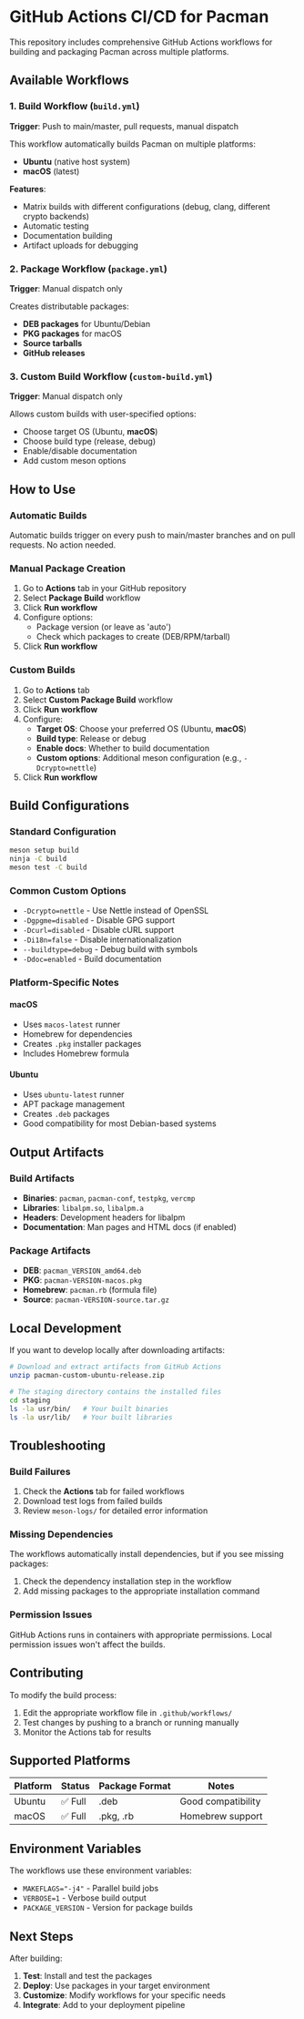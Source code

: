 # GitHub Actions CI/CD for Pacman

This repository includes comprehensive GitHub Actions workflows for building and packaging Pacman across multiple platforms.

## Available Workflows

### 1. Build Workflow (`build.yml`)
**Trigger**: Push to main/master, pull requests, manual dispatch

This workflow automatically builds Pacman on multiple platforms:
- **Ubuntu** (native host system)
- **macOS** (latest)

**Features**:
- Matrix builds with different configurations (debug, clang, different crypto backends)
- Automatic testing
- Documentation building
- Artifact uploads for debugging

### 2. Package Workflow (`package.yml`)
**Trigger**: Manual dispatch only

Creates distributable packages:
- **DEB packages** for Ubuntu/Debian
- **PKG packages** for macOS
- **Source tarballs**
- **GitHub releases**

### 3. Custom Build Workflow (`custom-build.yml`)
**Trigger**: Manual dispatch only

Allows custom builds with user-specified options:
- Choose target OS (Ubuntu, **macOS**)
- Choose build type (release, debug)
- Enable/disable documentation
- Add custom meson options

## How to Use

### Automatic Builds
Automatic builds trigger on every push to main/master branches and on pull requests. No action needed.

### Manual Package Creation
1. Go to **Actions** tab in your GitHub repository
2. Select **Package Build** workflow
3. Click **Run workflow**
4. Configure options:
   - Package version (or leave as 'auto')
   - Check which packages to create (DEB/RPM/tarball)
5. Click **Run workflow**

### Custom Builds
1. Go to **Actions** tab
2. Select **Custom Package Build** workflow  
3. Click **Run workflow**
3. Configure:
   - **Target OS**: Choose your preferred OS (Ubuntu, **macOS**)
   - **Build type**: Release or debug
   - **Enable docs**: Whether to build documentation
   - **Custom options**: Additional meson configuration (e.g., `-Dcrypto=nettle`)
5. Click **Run workflow**

## Build Configurations

### Standard Configuration
```bash
meson setup build
ninja -C build
meson test -C build
```

### Common Custom Options
- `-Dcrypto=nettle` - Use Nettle instead of OpenSSL
- `-Dgpgme=disabled` - Disable GPG support
- `-Dcurl=disabled` - Disable cURL support  
- `-Di18n=false` - Disable internationalization
- `--buildtype=debug` - Debug build with symbols
- `-Ddoc=enabled` - Build documentation

### Platform-Specific Notes

#### macOS
- Uses `macos-latest` runner
- Homebrew for dependencies
- Creates `.pkg` installer packages
- Includes Homebrew formula

#### Ubuntu
- Uses `ubuntu-latest` runner
- APT package management
- Creates `.deb` packages
- Good compatibility for most Debian-based systems

## Output Artifacts

### Build Artifacts
- **Binaries**: `pacman`, `pacman-conf`, `testpkg`, `vercmp`
- **Libraries**: `libalpm.so`, `libalpm.a`
- **Headers**: Development headers for libalpm
- **Documentation**: Man pages and HTML docs (if enabled)

### Package Artifacts
- **DEB**: `pacman_VERSION_amd64.deb`
- **PKG**: `pacman-VERSION-macos.pkg`
- **Homebrew**: `pacman.rb` (formula file)
- **Source**: `pacman-VERSION-source.tar.gz`

## Local Development

If you want to develop locally after downloading artifacts:

```bash
# Download and extract artifacts from GitHub Actions
unzip pacman-custom-ubuntu-release.zip

# The staging directory contains the installed files
cd staging
ls -la usr/bin/   # Your built binaries
ls -la usr/lib/   # Your built libraries
```

## Troubleshooting

### Build Failures
1. Check the **Actions** tab for failed workflows
2. Download test logs from failed builds
3. Review `meson-logs/` for detailed error information

### Missing Dependencies
The workflows automatically install dependencies, but if you see missing packages:
1. Check the dependency installation step in the workflow
2. Add missing packages to the appropriate installation command

### Permission Issues
GitHub Actions runs in containers with appropriate permissions. Local permission issues won't affect the builds.

## Contributing

To modify the build process:
1. Edit the appropriate workflow file in `.github/workflows/`
2. Test changes by pushing to a branch or running manually
3. Monitor the Actions tab for results

## Supported Platforms

| Platform | Status | Package Format | Notes |
|----------|--------|----------------|-------|
| Ubuntu | ✅ Full | .deb | Good compatibility |
| macOS | ✅ Full | .pkg, .rb | Homebrew support |

## Environment Variables

The workflows use these environment variables:
- `MAKEFLAGS="-j4"` - Parallel build jobs
- `VERBOSE=1` - Verbose build output  
- `PACKAGE_VERSION` - Version for package builds

## Next Steps

After building:
1. **Test**: Install and test the packages
2. **Deploy**: Use packages in your target environment
3. **Customize**: Modify workflows for your specific needs
4. **Integrate**: Add to your deployment pipeline
